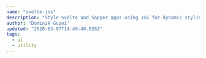 ```yaml
---
name: "svelte-jss"
description: "Style Svelte and Sapper apps using JSS for dynamic styling."
author: "Dominik Guzei"
updated: "2020-03-07T14:49:40.028Z"
tags: 
  - ui
  - utility
---
```

